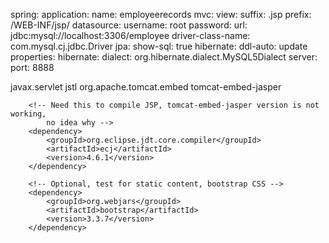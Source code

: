 spring:
  application:
    name: employeerecords
  mvc:
    view:
      suffix: .jsp
      prefix: /WEB-INF/jsp/
  datasource:
    username: root
    password: 
    url: jdbc:mysql://localhost:3306/employee
    driver-class-name: com.mysql.cj.jdbc.Driver
  jpa:
    show-sql: true
    hibernate:
      ddl-auto: update
    properties:
      hibernate:
      dialect: org.hibernate.dialect.MySQL5Dialect
server:
  port: 8888
  
  
  
  
  <dependency>
			<groupId>javax.servlet</groupId>
			<artifactId>jstl</artifactId>
		</dependency>
		<!-- Need this to compile JSP -->
		<dependency>
			<groupId>org.apache.tomcat.embed</groupId>
			<artifactId>tomcat-embed-jasper</artifactId>
		</dependency>

		<!-- Need this to compile JSP, tomcat-embed-jasper version is not working, 
			no idea why -->
		<dependency>
			<groupId>org.eclipse.jdt.core.compiler</groupId>
			<artifactId>ecj</artifactId>
			<version>4.6.1</version>
		</dependency>

		<!-- Optional, test for static content, bootstrap CSS -->
		<dependency>
			<groupId>org.webjars</groupId>
			<artifactId>bootstrap</artifactId>
			<version>3.3.7</version>
		</dependency>
